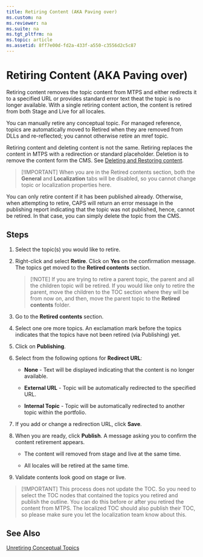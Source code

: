 ```yaml
---
title: Retiring Content (AKA Paving over)
ms.custom: na
ms.reviewer: na
ms.suite: na
ms.tgt_pltfrm: na
ms.topic: article
ms.assetid: 8ff7e00d-fd2a-433f-a550-c3556d2c5c87
---
```

# Retiring Content (AKA Paving over)



Retiring content removes the topic content from MTPS and either redirects it to a specified URL or provides standard error text theat the topic is no longer available. With a single retiring content action, the content is retired from both Stage and Live for all locales.

You can manually retire any conceptual topic. For managed reference, topics are automatically moved to Retired when they are removed from DLLs and re-reflected; you cannot otherwise retire an mref topic.

Retiring content and deleting content is not the same. Retiring replaces the content in MTPS with a redirection or standard placeholder. Deletion is to remove the content form the CMS. See  [Deleting and Restoring content](../Topic/Deleting-and-Restoring-content.md).

> [!IMPORTANT] When you are in the Retired contents section, both the **General** and **Localization** tabs will be disabled,  so you cannot change topic or localization properties here.

You can only retire content if it has been published already. Otherwise, when attempting to retire, CAPS will return an error message in the publishing report indicating that the topic was not published, hence, cannot be retired. In that case, you can simply delete the topic from the CMS.

## Steps

1.  Select the topic(s) you would like to retire. 
2.  Right-click and select **Retire**. Click on **Yes** on the confirmation message. The topics get moved to the **Retired contents** section.
    > [!NOTE] If you are trying to retire a parent topic, the parent and all the children topic will be retired. If you would like only to retire the parent, move the children to the TOC section where they will be from now on, and then, move the parent topic to the **Retired contents** folder.

3.  Go to the **Retired contents** section.

4.  Select one ore more topics. An exclamation mark before the topics indicates that the topics have not been retired (via Publishing) yet.

5.  Click on **Publishing**. 

6. Select from the following options for **Redirect URL**:

    -   **None** - Text will be displayed indicating that the content is no longer available.

    -   **External URL** - Topic will be automatically redirected to the specified URL.

    -   **Internal Topic** - Topic will be automatically redirected to another topic within the portfolio.

6.  If you add or change a redirection URL, click **Save**.

7.  When you are ready, click  **Publish**. A message asking you to confirm the content retirement appears.

    -   The content will removed from stage and live at the same time.

    -   All locales will be retired at the same time.

8.  Validate contents look good on stage or live.


> [!IMPORTANT] This process does not update the TOC. So you need to select the TOC nodes that contained the topics you retired and publish the outline. You can do this before or after you retired the content from MTPS. The localized TOC should also publish their TOC, so please make sure you let the localization team know about this.

## See Also
[Unretiring Conceptual Topics](../Topic/Unretiring-Conceptual-Topics.md)


